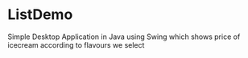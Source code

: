# ListDemo
 Simple Desktop Application in Java using Swing  which shows price of  icecream according to flavours we select
